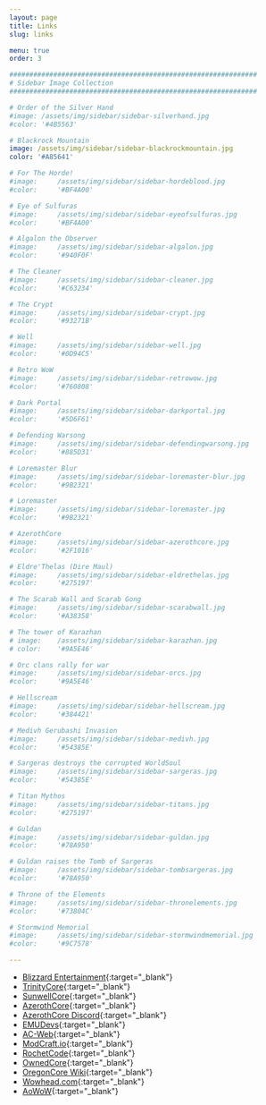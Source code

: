 ```yaml
---
layout: page
title: Links
slug: links

menu: true
order: 3

##############################################################
# Sidebar Image Collection
##############################################################

# Order of the Silver Hand
#image: /assets/img/sidebar/sidebar-silverhand.jpg
#color: '#4B5563'

# Blackrock Mountain
image: /assets/img/sidebar/sidebar-blackrockmountain.jpg
color: '#A85641'

# For The Horde!
#image: 	/assets/img/sidebar/sidebar-hordeblood.jpg
#color: 	'#BF4A00'

# Eye of Sulfuras
#image: 	/assets/img/sidebar/sidebar-eyeofsulfuras.jpg
#color: 	'#BF4A00'

# Algalon the Observer
#image: 	/assets/img/sidebar/sidebar-algalon.jpg
#color: 	'#940F0F'

# The Cleaner
#image: 	/assets/img/sidebar/sidebar-cleaner.jpg
#color: 	'#C63234'

# The Crypt
#image: 	/assets/img/sidebar/sidebar-crypt.jpg
#color: 	'#93271B'

# Well
#image: 	/assets/img/sidebar/sidebar-well.jpg
#color: 	'#0D94C5'

# Retro WoW
#image: 	/assets/img/sidebar/sidebar-retrowow.jpg
#color: 	'#760808'

# Dark Portal
#image: 	/assets/img/sidebar/sidebar-darkportal.jpg
#color: 	'#5D6F61'

# Defending Warsong
#image: 	/assets/img/sidebar/sidebar-defendingwarsong.jpg
#color: 	'#885D31'

# Loremaster Blur
#image: 	/assets/img/sidebar/sidebar-loremaster-blur.jpg
#color: 	'#9B2321'

# Loremaster
#image: 	/assets/img/sidebar/sidebar-loremaster.jpg
#color: 	'#9B2321'

# AzerothCore
#image: 	/assets/img/sidebar/sidebar-azerothcore.jpg
#color: 	'#2F1016'

# Eldre'Thelas (Dire Maul)
#image: 	/assets/img/sidebar/sidebar-eldrethelas.jpg
#color: 	'#275197'

# The Scarab Wall and Scarab Gong
#image: 	/assets/img/sidebar/sidebar-scarabwall.jpg
#color: 	'#A38358'

# The tower of Karazhan
# image: 	/assets/img/sidebar/sidebar-karazhan.jpg
# color: 	'#9A5E46'

# Orc clans rally for war
#image: 	/assets/img/sidebar/sidebar-orcs.jpg
#color: 	'#9A5E46'

# Hellscream
#image: 	/assets/img/sidebar/sidebar-hellscream.jpg
#color: 	'#384421'

# Medivh Gerubashi Invasion
#image: 	/assets/img/sidebar/sidebar-medivh.jpg
#color: 	'#54385E'

# Sargeras destroys the corrupted WorldSoul
#image: 	/assets/img/sidebar/sidebar-sargeras.jpg
#color: 	'#54385E'

# Titan Mythos
#image: 	/assets/img/sidebar/sidebar-titans.jpg
#color: 	'#275197'

# Guldan
#image: 	/assets/img/sidebar/sidebar-guldan.jpg
#color: 	'#78A950'

# Guldan raises the Tomb of Sargeras
#image: 	/assets/img/sidebar/sidebar-tombsargeras.jpg
#color: 	'#78A950'

# Throne of the Elements
#image: 	/assets/img/sidebar/sidebar-thronelements.jpg
#color: 	'#73804C'

# Stormwind Memorial
#image: 	/assets/img/sidebar/sidebar-stormwindmemorial.jpg
#color: 	'#9C7578'

---
```


- [Blizzard Entertainment](http://blizzard.com){:target="_blank"} 
- [TrinityCore](https://github.com/TrinityCore/TrinityCore/blob/3.3.5/THANKS){:target="_blank"} 
- [SunwellCore](http://www.azerothcore.org/pages/sunwell.pl/){:target="_blank"} 
- [AzerothCore](https://github.com/AzerothCore/azerothcore-wotlk/graphs/contributors){:target="_blank"} 
- [AzerothCore Discord](https://discord.gg/gkt4y2x){:target="_blank"} 
- [EMUDevs](https://youtube.com/user/EmuDevs){:target="_blank"} 
- [AC-Web](http://ac-web.org/){:target="_blank"} 
- [ModCraft.io](http://modcraft.io/){:target="_blank"} 
- [RochetCode](http://rochet2.github.io/downloads/){:target="_blank"} 
- [OwnedCore](http://ownedcore.com/){:target="_blank"} 
- [OregonCore Wiki](https://wiki.oregon-core.net/){:target="_blank"} 
- [Wowhead.com](http://wowhead.com){:target="_blank"} 
- [AoWoW](https://wotlk.evowow.com/){:target="_blank"} 